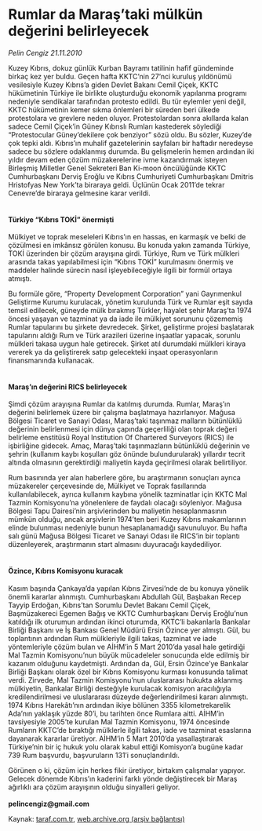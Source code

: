 # Rumlar da Maraş’taki mülkün değerini belirleyecek

*Pelin Cengiz 21.11.2010*

<div class="yazi"><p>Kuzey Kıbrıs, dokuz günlük Kurban Bayramı tatilinin hafif gündeminde birkaç kez yer buldu. Geçen hafta KKTC’nin 27’nci kuruluş yıldönümü vesilesiyle Kuzey Kıbrıs’a giden Devlet Bakanı Cemil Çiçek, KKTC hükümetinin Türkiye ile birlikte oluşturduğu ekonomik yapılanma programı nedeniyle sendikalar tarafından protesto edildi. Bu tür eylemler yeni değil, KKTC hükümetinin kemer sıkma önlemleri bir süreden beri ülkede protestolara ve grevlere neden oluyor. Protestolardan sonra akıllarda kalan sadece Cemil Çiçek’in Güney Kıbrıslı Rumları kastederek söylediği “Protestocular Güney’dekilere çok benziyor” sözü oldu. Bu sözler, Kuzey’de çok tepki aldı. Kıbrıs’ın muhalif gazetelerinin sayfaları bir haftadır neredeyse sadece bu sözlere odaklanmış durumda. Bu gelişmelerin hemen ardından iki yıldır devam eden çözüm müzakerelerine ivme kazandırmak isteyen Birleşmiş Milletler Genel Sekreteri Ban Ki-moon öncülüğünde KKTC Cumhurbaşkanı Derviş Eroğlu ve Kıbrıs Cumhuriyeti Cumhurbaşkanı Dmitris Hristofyas New York’ta biraraya geldi. Üçlünün Ocak 2011’de tekrar Cenevre’de biraraya gelmesine karar verildi. </p>
<h4><br/>Türkiye “Kıbrıs TOKİ” önermişti</h4>
<p>Mülkiyet ve toprak meseleleri Kıbrıs’ın en hassas, en karmaşık ve belki de çözülmesi en imkânsız görülen konusu. Bu konuda yakın zamanda Türkiye, TOKİ üzerinden bir çözüm arayışına girdi. Türkiye, Rum ve Türk mülkleri arasında takas yapılabilmesi için “Kıbrıs TOKİ” kurulmasını önermiş ve maddeler halinde sürecin nasıl işleyebileceğiyle ilgili bir formül ortaya atmıştı. </p>
<p>Bu formüle göre, “Property Development Corporation” yani Gayrımenkul Geliştirme Kurumu kurulacak, yönetim kurulunda Türk ve Rumlar eşit sayıda temsil edilecek, güneyde mülk bırakmış Türkler, hayalet şehir Maraş’ta 1974 öncesi yaşayan ve tazminat ya da iade ile mülkiyet sorununu çözememiş Rumlar tapularını bu şirkete devredecek. Şirket, geliştirme projesi başlatarak tapularını aldığı Rum ve Türk arazileri üzerine inşaatlar yapacak, sorunlu mülkleri takasa uygun hale getirecek. Şirket atıl durumdaki mülkleri kiraya vererek ya da geliştirerek satıp gelecekteki inşaat operasyonların finansmanında kullanacak. </p>
<h4><br/>Maraş’ın değerini RICS belirleyecek</h4>
<p>Şimdi çözüm arayışına Rumlar da katılmış durumda. Rumlar, Maraş’ın değerini belirlemek üzere bir çalışma başlatmaya hazırlanıyor. Mağusa Bölgesi Ticaret ve Sanayi Odası, Maraş’taki taşınmaz malların bütünlüklü değerinin belirlenmesi için dünya çapında geçerliliği olan toprak değeri belirleme enstitüsü Royal Institution Of Chartered Surveyors (RICS) ile işbirliğine gidecek. Amaç, Maraş’taki taşınmazların bütünlüklü değerinin ve şehrin (kullanım kaybı koşulları göz önünde bulundurularak) yıllardır tecrit altında olmasının gerektirdiği maliyetin kayda geçirilmesi olarak belirtiliyor. </p>
<p>Rum basınında yer alan haberlere göre, bu araştırmanın sonuçları ayrıca müzakereler çerçevesinde de, Mülkiyet ve Toprak fasıllarında kullanılabilecek, ayrıca kullanım kaybına yönelik tazminatlar için KKTC Mal Tazmin Komisyonu’na yönelenlere de faydalı olacağı söyleniyor. Mağusa Bölgesi Tapu Dairesi’nin arşivlerinden bu maliyetin hesaplanmasının mümkün olduğu, ancak arşivlerin 1974’ten beri Kuzey Kıbrıs makamlarının elinde bulunması nedeniyle bunun hesaplanamadığı savunuluyor. Bu hafta salı günü Mağusa Bölgesi Ticaret ve Sanayi Odası ile RICS’in bir toplantı düzenleyerek, araştırmanın start almasını duyuracağı kaydediliyor.</p>
<h4><br/>Özince, Kıbrıs Komisyonu kuracak</h4>
<p>Kasım başında Çankaya’da yapılan Kıbrıs Zirvesi’nde de bu konuya yönelik önemli kararlar alınmıştı. Cumhurbaşkanı Abdullah Gül, Başbakan Recep Tayyip Erdoğan, Kıbrıs’tan Sorumlu Devlet Bakanı Cemil Çiçek, Başmüzakereci Egemen Bağış ve KKTC Cumhurbaşkanı Derviş Eroğlu’nun katıldığı ilk oturumun ardından ikinci oturumda, KKTC’li bakanlarla Bankalar Birliği Başkanı ve İş Bankası Genel Müdürü Ersin Özince yer almıştı. Gül, bu toplantının ardından Rum mülkleriyle ilgili takas, tazminat ve iade yöntemleriyle çözüm bulan ve AİHM’in 5 Mart 2010’da yasal hale getirdiği Mal Tazmin Komisyonu’nun büyük mücadeleler sonucunda elde edilmiş bir kazanım olduğunu kaydetmişti. Ardından da, Gül, Ersin Özince’ye Bankalar Birliği Başkanı olarak özel bir Kıbrıs Komisyonu kurması konusunda talimat verdi. Zirvede, Mal Tazmin Komisyonu’nun uluslararası hukukta aklanmış mülkiyetin, Bankalar Birliği desteğiyle kurulacak komisyon aracılığıyla kredilendirilmesi ve uluslararası düzeyde değerlendirilmesi kararı alınmıştı. 1974 Kıbrıs Harekâtı’nın ardından ikiye bölünen 3355 kilometrekarelik Ada’nın yaklaşık yüzde 80’i, bu tarihten önce Rumlara aitti. AİHM’in tavsiyesiyle 2005’te kurulan Mal Tazmin Komisyonu, 1974 öncesinde Rumların KKTC’de bıraktığı mülklerle ilgili takas, iade ve tazminat esaslarına dayanarak kararlar üretiyor. AİHM’in 5 Mart 2010’da yasallaştırarak Türkiye’nin bir iç hukuk yolu olarak kabul ettiği Komisyon’a bugüne kadar 739 Rum başvurdu, başvuruların 131’i sonuçlandırıldı. </p>
<p>Görünen o ki, çözüm için herkes fikir üretiyor, birtakım çalışmalar yapıyor. Gelecek dönemde Kıbrıs’ın kaderini farklı yönde değiştirecek bir Maraş ağırlıklı ara çözüm arayışının olduğu sinyalleri geliyor.<br/><br/><b>pelincengiz@gmail.com</b></p></div>

Kaynak: [taraf.com.tr](http://www.taraf.com.tr:80/pelin-cengiz/makale-rumlar-da-maras-taki-mulkun-degerini-belirleyecek.htm), [web.archive.org (arşiv bağlantısı)](http://web.archive.org/web/20101123124548/http://www.taraf.com.tr:80/pelin-cengiz/makale-rumlar-da-maras-taki-mulkun-degerini-belirleyecek.htm)
